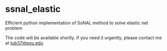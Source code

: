 # ssnal_elastic
Efficient python implementation of SsNAL method to solve elastic net problem 

The code will be available shortly. If you need it urgently, please contact me at tub37@psu.edu

